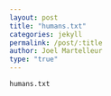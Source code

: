 ```yaml
---
layout: post
title: "humans.txt"
categories: jekyll
permalink: /post/:title
author: Joel Martelleur
type: "true"
---
```


```
humans.txt

```
